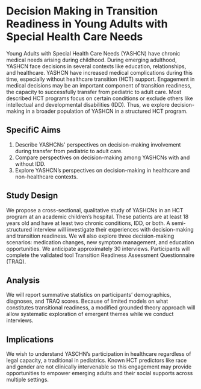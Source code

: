 # Decision Making in Transition Readiness in Young Adults with Special Health Care Needs   

Young Adults with Special Health Care Needs (YASHCN) have chronic medical needs arising during childhood. During emerging adulthood, YASHCN face decisions in several contexts like education, relationships, and healthcare. YASHCN have increased medical complications during this time, especially without healthcare transition (HCT) support. Engagement in medical decisions may be an important component of transition readiness, the capacity to successfully transfer from pediatric to adult care. Most described HCT programs focus on certain conditions or exclude others like intellectual and developmental disabilities (IDD). Thus, we explore decision-making in a broader population of YASHCN in a structured HCT program. 

## SpecifiC Aims 
1)	Describe YASHCNs’ perspectives on decision-making involvement during transfer from pediatric to adult care.
2)	Compare perspectives on decision-making among YASHCNs with and without IDD. 
3)	Explore YASHCN’s perspectives on decision-making in healthcare and non-healthcare contexts.

## Study Design
We propose a cross-sectional, qualitative study of YASHCNs in an HCT program at an academic children’s hospital. These patients are at least 18 years old and have at least two chronic conditions, IDD, or both. A semi-structured interview will investigate their experiences with decision-making and transition readiness. We wil also explore three decision-making scenarios: medication changes, new symptom management, and education opportunities. We anticipate approximately 30 interviews. Participants will complete the validated tool Transition Readiness Assessment Questionnaire (TRAQ). 

## Analysis 
We will report summative statistics on participants’ demographics, diagnoses, and TRAQ scores. Because of limited models on what constitutes transitional readiness, a modified grounded theory approach will allow systematic exploration of emergent themes while we conduct interviews. 

## Implications 
We wish to understand YASCHN’s participation in healthcare regardless of legal capacity, a traditional in pediatrics. Known HCT predictors like race and gender are not clinically intervenable so this engagement may provide opportunities to empower emerging adults and their social supports across multiple settings.
